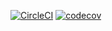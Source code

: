 [![CircleCI](https://circleci.com/gh/YasushiKobayashi/extend-err.svg?style=svg)](https://circleci.com/gh/YasushiKobayashi/extend-err)
[![codecov](https://codecov.io/gh/YasushiKobayashi/extend-err/branch/master/graph/badge.svg)](https://codecov.io/gh/YasushiKobayashi/extend-err)
